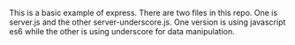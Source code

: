 This is a basic example of express. There are two files in this repo. One is server.js and the other 
server-underscore.js. One version is using javascript es6 while the other is using underscore for data manipulation.